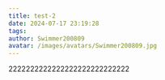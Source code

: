 ```yaml
---
title: test-2
date: 2024-07-17 23:19:28
tags:
author: Swimmer200809
avatar: /images/avatars/Swimmer200809.jpg
---
```

2222222222222222222222222222